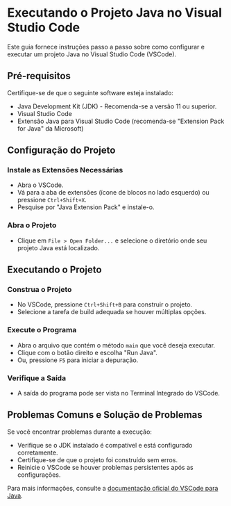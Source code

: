 # Executando o Projeto Java no Visual Studio Code

Este guia fornece instruções passo a passo sobre como configurar e executar um projeto Java no Visual Studio Code (VSCode).

## Pré-requisitos

Certifique-se de que o seguinte software esteja instalado:
- Java Development Kit (JDK) - Recomenda-se a versão 11 ou superior.
- Visual Studio Code
- Extensão Java para Visual Studio Code (recomenda-se "Extension Pack for Java" da Microsoft)

## Configuração do Projeto

### Instale as Extensões Necessárias
- Abra o VSCode.
- Vá para a aba de extensões (ícone de blocos no lado esquerdo) ou pressione `Ctrl+Shift+X`.
- Pesquise por "Java Extension Pack" e instale-o.

### Abra o Projeto
- Clique em `File > Open Folder...` e selecione o diretório onde seu projeto Java está localizado.

## Executando o Projeto

### Construa o Projeto
- No VSCode, pressione `Ctrl+Shift+B` para construir o projeto.
- Selecione a tarefa de build adequada se houver múltiplas opções.

### Execute o Programa
- Abra o arquivo que contém o método `main` que você deseja executar.
- Clique com o botão direito e escolha "Run Java".
- Ou, pressione `F5` para iniciar a depuração.

### Verifique a Saída
- A saída do programa pode ser vista no Terminal Integrado do VSCode.

## Problemas Comuns e Solução de Problemas

Se você encontrar problemas durante a execução:
- Verifique se o JDK instalado é compatível e está configurado corretamente.
- Certifique-se de que o projeto foi construído sem erros.
- Reinicie o VSCode se houver problemas persistentes após as configurações.

Para mais informações, consulte a [documentação oficial do VSCode para Java](https://code.visualstudio.com/docs/languages/java).
